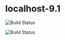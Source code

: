 # localhost-9.1


![Build Status](https://github.com/ваш-логин/ваш-репозиторий/workflows/название-вашего-workflow/badge.svg)



![Build Status](https://github.com/nervuse/localhost-9.1/workflows/CI/badge.svg)
